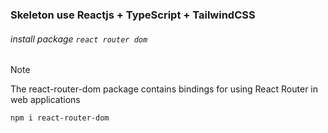 ### Skeleton use Reactjs + TypeScript + TailwindCSS
###### install package `react router dom`
> [!NOTE]
> The react-router-dom package contains bindings for using React Router in web applications
```
npm i react-router-dom
```